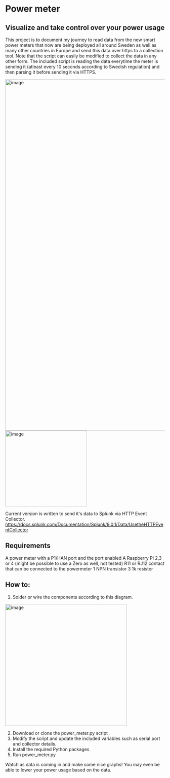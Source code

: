 # Power meter
## Visualize and take control over your power usage
This project is to document my journey to read data from the new smart power meters that now are being deployed all around Sweden as well as many other countries in Europe and send this data over https to a collection tool. Note that the script can easily be modified to collect the data in any other form.
The included script is reading the data everytime the meter is sending it (atleast every 10 seconds according to Swedish regulation) and then parsing it before sending it via HTTPS. 

<img width="1108" alt="image" src="https://user-images.githubusercontent.com/13958361/198015794-30402467-f45d-4e6f-8e91-1ca6bedf4e1a.png">
<img width="258" height="239" alt="image" src="https://user-images.githubusercontent.com/13958361/198015866-60a452d2-8844-478f-a78b-ef394c4d40e4.png">


Current version is written to send it's data to Splunk via HTTP Event Collector.
https://docs.splunk.com/Documentation/Splunk/9.0.1/Data/UsetheHTTPEventCollector

## Requirements
A power meter with a P1/HAN port and the port enabled
A Raspberry Pi 2,3 or 4 (might be possible to use a Zero as well, not tested)
R11 or RJ12 contact that can be connected to the powermeter
1 NPN transistor
3 1k resistor

## How to:
1. Solder or wire the components according to this diagram.
<img width="384" alt="image" src="https://user-images.githubusercontent.com/13958361/198014463-de0ba800-b563-4922-88a8-d41feaac70f0.png">

2. Download or clone the power_meter.py script
3. Modify the script and update the included variables such as serial port and collector details.
4. Install the required Python packages
5. Run power_meter.py


Watch as data is coming in and make some nice graphs! You may even be able to lower your power usage based on the data.
